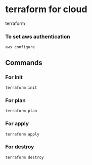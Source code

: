 # terraform for cloud
terraform

### To set aws authentication
```
aws configure
```

## Commands
### For init
```
terraform init
```

### For plan
```
terraform plan
```

### For apply
```
terraform apply
```

### For destroy
```
terraform destroy
```
